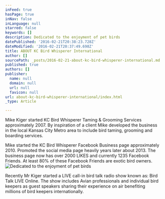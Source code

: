 ```yaml
---
inFeed: true
hasPage: true
inNav: false
inLanguage: null
starred: false
keywords: []
description: Dedicated to the enjoyment of pet birds
datePublished: '2016-02-21T20:38:23.728Z'
dateModified: '2016-02-21T20:37:49.698Z'
title: ABOUT KC Bird Whisperer International
author: []
sourcePath: _posts/2016-02-21-about-kc-bird-whisperer-international.md
published: true
authors: []
publisher:
  name: null
  domain: null
  url: null
  favicon: null
url: about-kc-bird-whisperer-international/index.html
_type: Article

---
```

Mike Kiger started KC Bird Whisperer Taming & Grooming Services approximately 2007\. By inspiration of a client Mike developed the business in the local Kansas City Metro area to include bird taming, grooming and boarding services.

Mike started the KC Bird Whisperer Facebook Business page approximately 2010\. Promoted the social media page heavily years later about 2013\. The business page now has over 2000 LIKES and currently 1235 Facebook Friends. At least 80% of these Facebook Friends are exotic bird owners.
![Dedicated to the enjoyment of pet birds](https://the-grid-user-content.s3-us-west-2.amazonaws.com/f1619e66-3cc3-4555-b564-7404d2e0231a.jpg)

Recently Mr Kiger started a LIVE call-in bird talk radio show known as: Bird Talk LIVE Online. The show includes Avian professionals and individual bird keepers as guest speakers sharing their experience on air benefiting millions of bird keepers internationally.